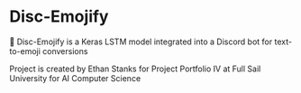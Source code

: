 # Disc-Emojify
🤖 Disc-Emojify is a Keras LSTM model integrated into a Discord bot for text-to-emoji conversions

Project is created by Ethan Stanks for Project Portfolio IV at Full Sail University for AI Computer Science
